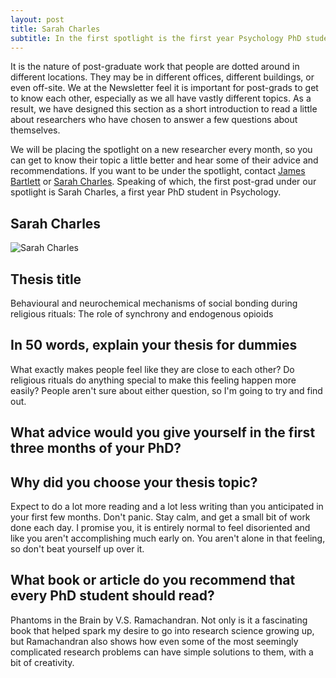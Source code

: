 ```yaml
---
layout: post
title: Sarah Charles 
subtitle: In the first spotlight is the first year Psychology PhD student Sarah Charles.
---
```


It is the nature of post-graduate work that people are dotted around in different locations. They may be in different offices, different buildings, or even off-site. We at the Newsletter feel it is important for post-grads to get to know each other, especially as we all have vastly different topics. As a result, we have designed this section as a short introduction to read a little about researchers who have chosen to answer a few questions about themselves. 

We will be placing the spotlight on a new researcher every month, so you can get to know their topic a little better and hear some of their advice and recommendations. If you want to be under the spotlight, contact [James Bartlett](http://www.coventry.ac.uk/research/research-directories/researchers/james-bartlett/) or [Sarah Charles](https://pureportal.coventry.ac.uk/en/persons/sarah-jane-charles). Speaking of which, the first post-grad under our spotlight is Sarah Charles, a first year PhD student in Psychology. 

## Sarah Charles

![Sarah Charles](https://github.com/HLS-PGR-newsletter/HLS-PGR-newsletter.github.io/blob/master/img/Charles-S.png?raw=true "Sarah Charles")

## **Thesis title**

Behavioural and neurochemical mechanisms of social bonding during religious rituals: The role of synchrony and endogenous opioids

## **In 50 words, explain your thesis for dummies**

What exactly makes people feel like they are close to each other? Do religious rituals do anything special to make this feeling happen more easily? People aren't sure about either question, so I'm going to try and find out.

## **What advice would you give yourself in the first three months of your PhD?**

## **Why did you choose your thesis topic?**

Expect to do a lot more reading and a lot less writing than you anticipated in your first few months. Don't panic. Stay calm, and get a small bit of work done each day. I promise you, it is entirely normal to feel disoriented and like you aren't accomplishing much early on. You aren't alone in that feeling, so don't beat yourself up over it. 

## **What book or article do you recommend that every PhD student should read?**

Phantoms in the Brain by V.S. Ramachandran. Not only is it a fascinating book that helped spark my desire to go into research science growing up, but Ramachandran also shows how even some of the most seemingly complicated research problems can have simple solutions to them, with a bit of creativity.
